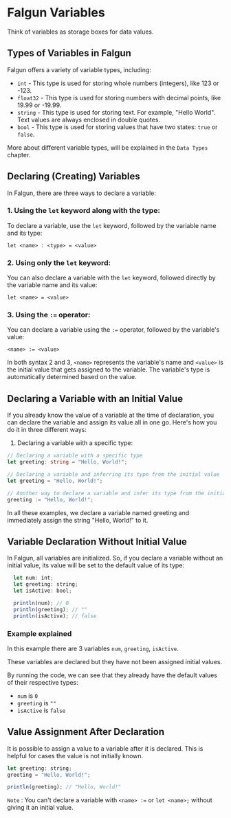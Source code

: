# Falgun Variables

Think of variables as storage boxes for data values.

## Types of Variables in Falgun

Falgun offers a variety of variable types, including:

- `int` - This type is used for storing whole numbers (integers), like 123 or -123.
- `float32` - This type is used for storing numbers with decimal points, like 19.99 or -19.99.
- `string` - This type is used for storing text. For example, "Hello World". Text values are always enclosed in double quotes.
- `bool` - This type is used for storing values that have two states: `true` or `false`.

More about different variable types, will be explained in the `Data Types` chapter.

## Declaring (Creating) Variables
In Falgun, there are three ways to declare a variable:

### 1. Using the `let` keyword along with the type:
To declare a variable, use the `let` keyword, followed by the variable name and its type:

```
let <name> : <type> = <value>
```

### 2. Using only the `let` keyword:
You can also declare a variable with the `let` keyword, followed directly by the variable name and its value:

```
let <name> = <value>
```

### 3. Using the `:=` operator:
You can declare a variable using the `:=` operator, followed by the variable's value:

```falgun
<name> := <value>
```

In both syntax 2 and 3, `<name>` represents the variable's name and `<value>` is the initial value that gets assigned to the variable. The variable's type is automatically determined based on the value.

## Declaring a Variable with an Initial Value
If you already know the value of a variable at the time of declaration, you can declare the variable and assign its value all in one go. Here's how you do it in three different ways:

1. Declaring a variable with a specific type:

```ts
// Declaring a variable with a specific type
let greeting: string = "Hello, World!";

// Declaring a variable and inferring its type from the initial value
let greeting = "Hello, World!";

// Another way to declare a variable and infer its type from the initial value
greeting := "Hello, World!";
```

In all these examples, we declare a variable named greeting and immediately assign the string "Hello, World!" to it.


## Variable Declaration Without Initial Value

In Falgun, all variables are initialized. So, if you declare a variable without an initial value, its value will be set to the default value of its type:

```js
  let num: int;
  let greeting: string;
  let isActive: bool;

  println(num); // 0
  println(greeting); // ""
  println(isActive); // false
```

### Example explained

In this example there are 3 variables `num`, `greeting`, `isActive`.

These variables are declared but they have not been assigned initial values.

By running the code, we can see that they already have the default values of their respective types:

- `num` is `0`
- `greeting` is `""`
- `isActive` is `false`

## Value Assignment After Declaration
It is possible to assign a value to a variable after it is declared. This is helpful for cases the value is not initially known.

```js
let greeting: string;
greeting = "Hello, World!";

println(greeting); // "Hello, World!"
```

`Note` : You can't declare a variable with `<name> :=` or `let <name>;` without giving it an initial value.


